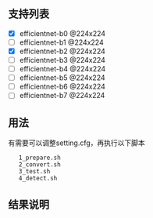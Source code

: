 ## 支持列表
- [x] efficientnet-b0 @224x224
- [ ] efficientnet-b1 @224x224
- [x] efficientnet-b2 @224x224
- [ ] efficientnet-b3 @224x224
- [ ] efficientnet-b4 @224x224
- [ ] efficientnet-b5 @224x224
- [ ] efficientnet-b6 @224x224
- [ ] efficientnet-b7 @224x224

## 用法

有需要可以调整setting.cfg，再执行以下脚本

```shell
   1_prepare.sh
   2_convert.sh
   3_test.sh
   4_detect.sh
```

## 结果说明
